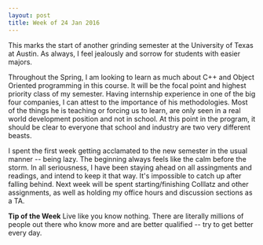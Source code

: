 ```yaml
---
layout: post
title: Week of 24 Jan 2016
---
```


This marks the start of another grinding semester at the University of Texas at Austin. As always, I feel jealously and sorrow for students with easier majors.

Throughout the Spring, I am looking to learn as much about C++ and Object Oriented programming in this course. It will be the focal point and highest priority class of my semester. Having internship experience in one of the big four companies, I can attest to the importance of his methodologies. Most of the things he is teaching or forcing us to learn, are only seen in a real world development position and not in school. At this point in the program, it should be clear to everyone that school and industry are two very different beasts.

I spent the first week getting acclamated to the new semester in the usual manner -- being lazy. The beginning always feels like the calm before the storm. In all seriousness, I have been staying ahead on all assingments and readings, and intend to keep it that way. It's impossible to catch up after falling behind. Next week will be spent starting/finishing Colllatz and other assignments, as well as holding my office hours and discussion sections as a TA.

**Tip of the Week**
Live like you know nothing. There are literally millions of people out there who know more and are better qualified -- try to get better every day. 